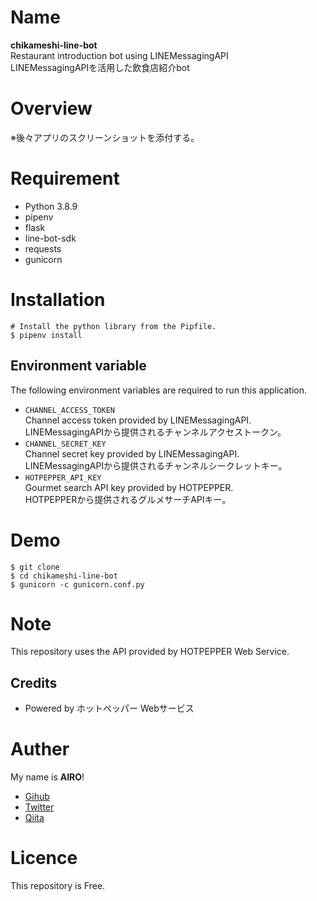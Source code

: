 # Name

**chikameshi-line-bot**<br>
Restaurant introduction bot using LINEMessagingAPI<br>
LINEMessagingAPIを活用した飲食店紹介bot<br>

# Overview

※後々アプリのスクリーンショットを添付する。

# Requirement

- Python 3.8.9
- pipenv
- flask
- line-bot-sdk
- requests
- gunicorn

# Installation

```shell
# Install the python library from the Pipfile.
$ pipenv install
```

## Environment variable

The following environment variables are required to run this application.<br>

- `CHANNEL_ACCESS_TOKEN`<br>
    Channel access token provided by LINEMessagingAPI.<br>
    LINEMessagingAPIから提供されるチャンネルアクセストークン。<br>
- `CHANNEL_SECRET_KEY`<br>
    Channel secret key provided by LINEMessagingAPI.<br>
    LINEMessagingAPIから提供されるチャンネルシークレットキー。<br>
- `HOTPEPPER_API_KEY`<br>
    Gourmet search API key provided by HOTPEPPER.<br>
    HOTPEPPERから提供されるグルメサーチAPIキー。<br>

# Demo

```shell
$ git clone 
$ cd chikameshi-line-bot
$ gunicorn -c gunicorn.conf.py

```

# Note

This repository uses the API provided by HOTPEPPER Web Service.<br>

## Credits

- Powered by ホットペッパー Webサービス

# Auther
My name is **AIRO**!<br>
- [Gihub](https://github.com/AIRO28)
- [Twitter](https://twitter.com/AIRO28_)
- [Qiita](https://qiita.com/AIRO)

# Licence
This repository is Free.
